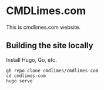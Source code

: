 # CMDLimes.com


This is cmdlimes.com website.


## Building the site locally

Install Hugo, Go, etc.


```
gh repo clone cmdlimes/cmdlimes-com
cd cmdlimes-com
hugo serve
```
